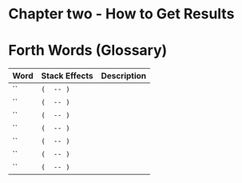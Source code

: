 # Chapter two - How to Get Results

# Forth Words (Glossary)

| Word     | Stack Effects                   | Description                                   |
|----------|---------------------------------|-----------------------------------------------|
| ``     | `(  -- )`                  |                                       | 
| ``     | `(  -- )`                  |                                       | 
| ``     | `(  -- )`                  |                                       | 
| ``     | `(  -- )`                  |                                       | 
| ``     | `(  -- )`                  |                                       | 
| ``     | `(  -- )`                  |                                       | 
| ``     | `(  -- )`                  |                                       | 
